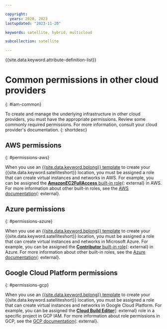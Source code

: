 ```yaml
---

copyright:
  years: 2020, 2023
lastupdated: "2023-11-20"

keywords: satellite, hybrid, multicloud

subcollection: satellite

---
```


{{site.data.keyword.attribute-definition-list}}

# Common permissions in other cloud providers
{: #iam-common}

To create and manage the underlying infrastructure in other cloud providers, you must have the appropriate permissions. Review some commonly required permissions. For more information, consult your cloud provider's documentation.
{: shortdesc}



## AWS permissions
{: #permissions-aws}

When you use an [{{site.data.keyword.bplong}} template](/docs/satellite?topic=satellite-loc-aws-create-auto) to create your {{site.data.keyword.satelliteshort}} location, you must be assigned a role that can create virtual instances and networks in AWS. For example, you can be assigned the [**AmazonEC2FullAccess** built-in role](https://docs.aws.amazon.com/aws-managed-policy/latest/reference/AmazonEC2FullAccess.html){: external} in AWS. For more information about other built-in roles, see the [AWS documentation](https://docs.aws.amazon.com/aws-managed-policy/latest/reference/policy-list.html){: external}.

## Azure permissions
{: #permissions-azure}

When you use an [{{site.data.keyword.bplong}} template](/docs/satellite?topic=satellite-loc-azure-create-auto) to create your {{site.data.keyword.satelliteshort}} location, you must be assigned a role that can create virtual instances and networks in Microsoft Azure. For example, you can be assigned the [**Contributor** built-in role](https://docs.microsoft.com/azure/role-based-access-control/built-in-roles#contributor){: external} in Azure. For more information about other built-in roles, see the [Azure documentation](https://docs.microsoft.com/azure/role-based-access-control/built-in-roles){: external}.


## Google Cloud Platform permissions
{: #permissions-gcp}

When you use an [{{site.data.keyword.bplong}} template](/docs/satellite?topic=satellite-loc-gcp-create-auto) to create your {{site.data.keyword.satelliteshort}} location, you must be assigned a role that can create virtual instances and networks in Google Cloud Platform. For example, you can be assigned the [**Cloud Build Editor**](https://cloud.google.com/iam/docs/understanding-roles#cloudbuild.builds.editor){: external} role in a specific project in GCP IAM. For more information about role permissions in GCP, see the [GCP documentation](https://cloud.google.com/iam/docs/permissions-reference){: external}.



